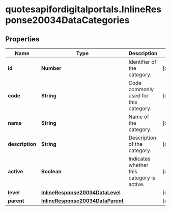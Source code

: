 # quotesapifordigitalportals.InlineResponse20034DataCategories

## Properties

Name | Type | Description | Notes
------------ | ------------- | ------------- | -------------
**id** | **Number** | Identifier of the category. | [optional] 
**code** | **String** | Code commonly used for this category. | [optional] 
**name** | **String** | Name of the category. | [optional] 
**description** | **String** | Description of the category. | [optional] 
**active** | **Boolean** | Indicates whether this category is active. | [optional] 
**level** | [**InlineResponse20034DataLevel**](InlineResponse20034DataLevel.md) |  | [optional] 
**parent** | [**InlineResponse20034DataParent**](InlineResponse20034DataParent.md) |  | [optional] 


